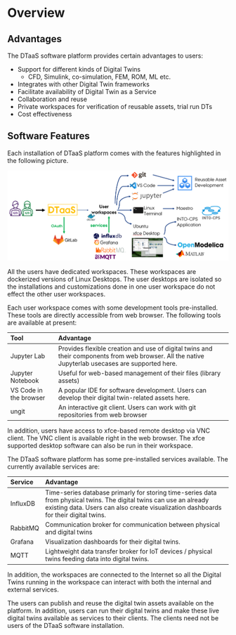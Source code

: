 # Overview

## Advantages

The DTaaS software platform provides certain advantages to users:

* Support for different kinds of Digital Twins
  * CFD, Simulink, co-simulation, FEM, ROM, ML etc.
* Integrates with other Digital Twin frameworks
* Facilitate availability of Digital Twin as a Service
* Collaboration and reuse
* Private workspaces for verification
  of reusable assets, trial run DTs
* Cost effectiveness

## Software Features

Each installation of DTaaS platform comes with
the features highlighted in the following picture.

![Features](current-status.png)

All the users have dedicated workspaces.
These workspaces are dockerized versions of Linux Desktops.
The user desktops are isolated so the installations and
customizations done in one user workspace do not effect the
other user workspaces.

Each user workspace comes with some development tools pre-installed.
These tools are directly accessible from web browser.
The following tools are available at present:

| Tool | Advantage |
|:---|:---|
| Jupyter Lab | Provides flexible creation and use of digital twins and their components from web browser. All the native Jupyterlab usecases are supported here. |
| Jupyter Notebook | Useful for web-based management of their files (library assets) |
| VS Code in the browser | A popular IDE for software development. Users can develop their digital twin-related assets here. |
| ungit | An interactive git client. Users can work with git repositories from web browser |

In addition, users have access to xfce-based remote desktop via VNC client.
The VNC client is available right in the web browser.
The xfce supported desktop software can also be run in their workspace.

The DTaaS software platform has some pre-installed services available.
The currently available services are:

| Service | Advantage |
|:---|:---|
| InfluxDB | Time-series database primarly for storing time-series data from physical twins. The digital twins can use an already existing data. Users can also create visualization dashboards for their digital twins. |
| RabbitMQ | Communication broker for communication between physical and digital twins |
| Grafana | Visualization dashboards for their digital twins. |
| MQTT | Lightweight data transfer broker for IoT devices / physical twins feeding data into digital twins. |

In addition, the workspaces are connected to the Internet so
all the Digital Twins running in the workspace can interact
with both the internal and external services.

The users can publish and reuse the digital twin assets
available on the platform. In addition, users can run their
digital twins and make these live digital twins available as
services to their clients. The clients need not be users of
the DTaaS software installation.
